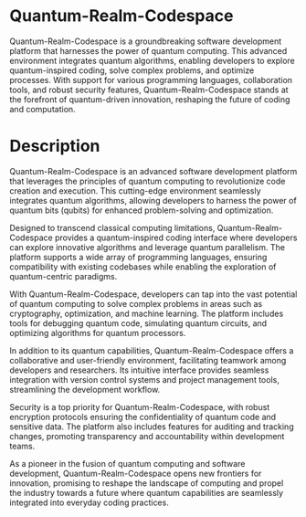 # Quantum-Realm-Codespace 

Quantum-Realm-Codespace is a groundbreaking software development platform that harnesses the power of quantum computing. This advanced environment integrates quantum algorithms, enabling developers to explore quantum-inspired coding, solve complex problems, and optimize processes. With support for various programming languages, collaboration tools, and robust security features, Quantum-Realm-Codespace stands at the forefront of quantum-driven innovation, reshaping the future of coding and computation.

# Description 

Quantum-Realm-Codespace is an advanced software development platform that leverages the principles of quantum computing to revolutionize code creation and execution. This cutting-edge environment seamlessly integrates quantum algorithms, allowing developers to harness the power of quantum bits (qubits) for enhanced problem-solving and optimization.

Designed to transcend classical computing limitations, Quantum-Realm-Codespace provides a quantum-inspired coding interface where developers can explore innovative algorithms and leverage quantum parallelism. The platform supports a wide array of programming languages, ensuring compatibility with existing codebases while enabling the exploration of quantum-centric paradigms.

With Quantum-Realm-Codespace, developers can tap into the vast potential of quantum computing to solve complex problems in areas such as cryptography, optimization, and machine learning. The platform includes tools for debugging quantum code, simulating quantum circuits, and optimizing algorithms for quantum processors.

In addition to its quantum capabilities, Quantum-Realm-Codespace offers a collaborative and user-friendly environment, facilitating teamwork among developers and researchers. Its intuitive interface provides seamless integration with version control systems and project management tools, streamlining the development workflow.

Security is a top priority for Quantum-Realm-Codespace, with robust encryption protocols ensuring the confidentiality of quantum code and sensitive data. The platform also includes features for auditing and tracking changes, promoting transparency and accountability within development teams.

As a pioneer in the fusion of quantum computing and software development, Quantum-Realm-Codespace opens new frontiers for innovation, promising to reshape the landscape of computing and propel the industry towards a future where quantum capabilities are seamlessly integrated into everyday coding practices.
